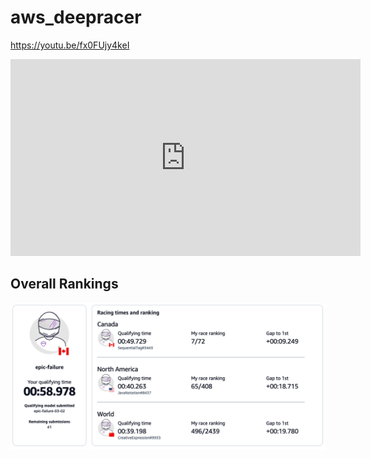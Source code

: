 # aws_deepracer

https://youtu.be/fx0FUjy4keI

<iframe width="560" height="315" src="https://youtu.be/fx0FUjy4keI" frameborder="0" allow="accelerometer; autoplay; clipboard-write; encrypted-media; gyroscope; picture-in-picture" allowfullscreen></iframe>

[](https://youtu.be/fx0FUjy4keI)

## Overall Rankings
![](./Rankings.png)
